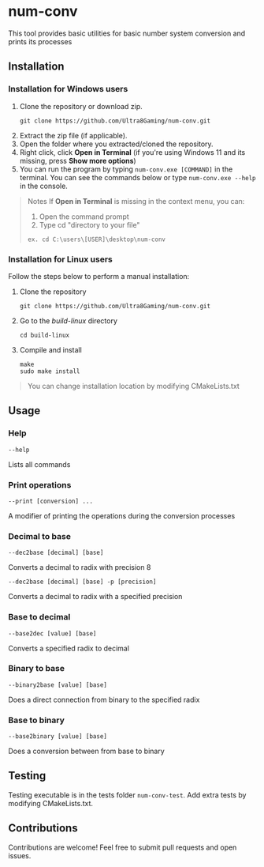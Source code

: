 # num-conv
This tool provides basic utilities for basic number system conversion and prints its processes

## Installation
### Installation for Windows users
1. Clone the repository or download zip.
    ```
    git clone https://github.com/Ultra8Gaming/num-conv.git
    ```
2. Extract the zip file (if applicable).
3. Open the folder where you extracted/cloned the repository.
4. Right click, click **Open in Terminal** (if you're using Windows 11 and its missing, press **Show more options**)
5. You can run the program by typing `num-conv.exe [COMMAND]` in the terminal. You can see the commands below or type `num-conv.exe --help` in the console.


>Notes
>If **Open in Terminal** is missing in the context menu, you can:
>1. Open the command prompt
>2. Type cd "directory to your file"
>```
>ex. cd C:\users\[USER]\desktop\num-conv
>```

### Installation for Linux users
Follow the steps below to perform a manual installation:
1. Clone the repository
    ```
    git clone https://github.com/Ultra8Gaming/num-conv.git
    ```
2. Go to the *build-linux* directory
    ```
    cd build-linux
    ```
3. Compile and install
    ```
    make
    sudo make install
    ```
> You can change installation location by modifying  CMakeLists.txt


## Usage
### Help
```
--help
```
Lists all commands
### Print operations
```
--print [conversion] ...
```
A modifier of printing the operations during the conversion processes 
### Decimal to base
```
--dec2base [decimal] [base]
```
Converts a decimal to radix with precision 8
```
--dec2base [decimal] [base] -p [precision]
```
Converts a decimal to radix with a specified precision

### Base to decimal
```
--base2dec [value] [base]
```
Converts a specified radix to decimal

### Binary to base
```
--binary2base [value] [base]
```
Does a direct connection from binary to the specified radix

### Base to binary
```
--base2binary [value] [base]
```
Does a conversion between from base to binary

## Testing
Testing executable is in the tests folder `num-conv-test`. Add extra tests by modifying CMakeLists.txt.

## Contributions
Contributions are welcome! Feel free to submit pull requests and open issues.
